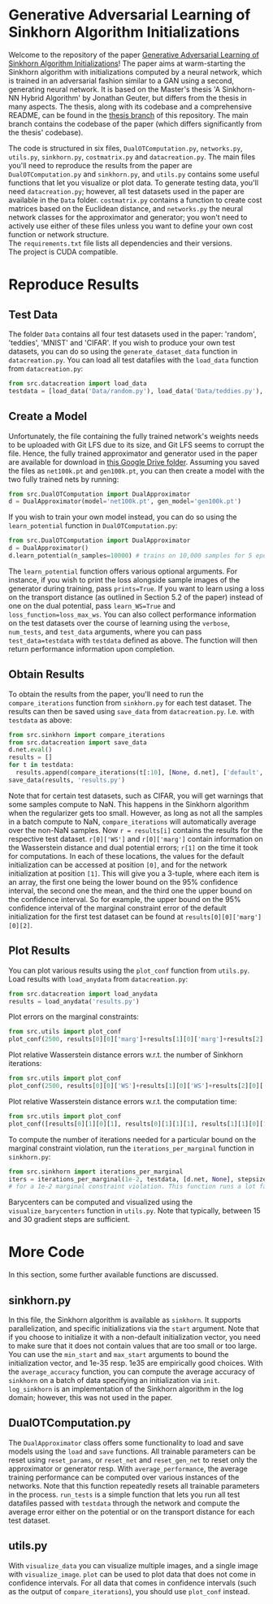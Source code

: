 # Generative Adversarial Learning of Sinkhorn Algorithm Initializations
Welcome to the repository of the paper [Generative Adversarial Learning of Sinkhorn Algorithm Initializations](https://arxiv.org/abs/2212.00133)!
The paper aims at warm-starting the Sinkhorn algorithm with initializations computed by a neural network, which is trained in an adversarial fashion similar to a GAN using a second, generating neural network.
It is based on the Master's thesis 'A Sinkhorn-NN Hybrid Algorithm' by Jonathan Geuter, but differs from the thesis in many aspects. The thesis, along with its codebase and a comprehensive README, can be found in the [thesis branch](https://github.com/j-geuter/SinkhornNNHybrid/tree/thesis) of this repository. The main branch contains the codebase of the paper (which differs significantly from the thesis' codebase).

The code is structured in six files, `DualOTComputation.py`, `networks.py`, `utils.py`, `sinkhorn.py`, `costmatrix.py` and `datacreation.py`. The main files you'll need to reproduce the results from the paper are `DualOTComputation.py` and `sinkhorn.py`, and `utils.py` contains some useful functions that let you visualize or plot data. To generate testing data, you'll need `datacreation.py`; however, all test datasets used in the paper are available in the `Data` folder. `costmatrix.py` contains a function to create cost matrices based on the Euclidean distance, and `networks.py` the neural network classes for the approximator and generator; you won't need to actively use either of these files unless you want to define your own cost function or network structure.  
The `requirements.txt` file lists all dependencies and their versions.  
The project is CUDA compatible.


# Reproduce Results

## Test Data
The folder `Data` contains all four test datasets used in the paper: 'random', 'teddies', 'MNIST' and 'CIFAR'. If you wish to produce your own test datasets, you can do so using the `generate_dataset_data` function in `datacreation.py`.
You can load all test datafiles with the `load_data` function from `datacreation.py`:

```python
from src.datacreation import load_data
testdata = [load_data('Data/random.py'), load_data('Data/teddies.py'), load_data('Data/MNIST.py'), load_data('Data/CIFAR.py')]
```

## Create a Model
Unfortunately, the file containing the fully trained network's weights needs to be uploaded with Git LFS due to its size, and Git LFS seems to corrupt the file. Hence, the fully trained approximator and generator used in the paper are available for download in [this Google Drive folder](https://drive.google.com/drive/folders/1My0jXBqjDs4LVJtSX8gi45z0v9WMicNV?usp=sharing).
Assuming you saved the files as `net100k.pt` and `gen100k.pt`, you can then create a model with the two fully trained nets by running:

```python
from src.DualOTComputation import DualApproximator
d = DualApproximator(model='net100k.pt', gen_model='gen100k.pt')
```

If you wish to train your own model instead, you can do so using the `learn_potential` function in `DualOTComputation.py`:

```python
from src.DualOTComputation import DualApproximator
d = DualApproximator()
d.learn_potential(n_samples=10000) # trains on 10,000 samples for 5 epochs, i.e. 50,000 samples total
```

The `learn_potential` function offers various optional arguments. For instance, if you wish to print the loss alongside sample images of the generator during training, pass `prints=True`.
If you want to learn using a loss on the transport distance (as outlined in Section 5.2 of the paper) instead of one on the dual potential, pass `learn_WS=True` and `loss_function=loss_max_ws`.
You can also collect performance information on the test datasets over the course of learning using the `verbose`, `num_tests`, and `test_data` arguments, where you can pass `test_data=testdata` with `testdata` defined as above. The function will then return performance information upon completion.

## Obtain Results
To obtain the results from the paper, you'll need to run the `compare_iterations` function from `sinkhorn.py` for each test dataset. The results can then be saved using `save_data` from `datacreation.py`. I.e. with `testdata` as above:

```python
from src.sinkhorn import compare_iterations
from src.datacreation import save_data
d.net.eval()
results = []
for t in testdata:
  results.append(compare_iterations(t[:10], [None, d.net], ['default', 'net'], max_iter=2500, eps=.2, min_start=1e-35, max_start=1e35, plot=False, timeit=True))
save_data(results, 'results.py')
```
Note that for certain test datasets, such as CIFAR, you will get warnings that some samples compute to NaN. This happens in the Sinkhorn algorithm when the regularizer gets too small. However, as long as not all the samples in a batch compute to NaN, `compare_iterations` will automatically average over the non-NaN samples.
Now `r = results[i]` contains the results for the respective test dataset. `r[0]['WS']` and `r[0]['marg']` contain information on the Wasserstein distance and dual potential errors;
`r[1]` on the time it took for computations. In each of these locations, the values for the default initialization can be accessed at position `[0]`, and for the network initialization at position `[1]`. This will give you a 3-tuple, where each item is an array, the first one being the lower bound on the 95% confidence interval, the second one the mean, and the third one the upper bound on the confidence interval. So for example, the upper bound on the 95% confidence interval of the marginal constraint error of the default initialization for the first test dataset can be found at `results[0][0]['marg'][0][2]`.

## Plot Results
You can plot various results using the `plot_conf` function from `utils.py`.
Load results with `load_anydata` from `datacreation.py`:

```python
from src.datacreation import load_anydata
results = load_anydata('results.py')
```

Plot errors on the marginal constraints:

```python
from src.utils import plot_conf
plot_conf(2500, results[0][0]['marg']+results[1][0]['marg']+results[2][0]['marg']+results[3][0]['marg'], ['default', 'net']*4, 'number of iterations', 'marginal constraint violation', titles=['random', 'teddies', 'MNIST', 'CIFAR'], separate_plots=[[0,1], [2,3], [4,5], [6,7]], rows=2, columns=2, slice=(4,24))
```

Plot relative Wasserstein distance errors w.r.t. the number of Sinkhorn iterations:

```python
from src.utils import plot_conf
plot_conf(2500, results[0][0]['WS']+results[1][0]['WS']+results[2][0]['WS']+results[3][0]['WS'], ['default', 'net']*4, 'number of iterations', 'relative L1 error on WS distance', titles=['random', 'teddies', 'MNIST', 'CIFAR'], separate_plots=[[0,1], [2,3], [4,5], [6,7]], rows=2, columns=2, slice=(5,24))
```

Plot relative Wasserstein distance errors w.r.t. the computation time:

```python
from src.utils import plot_conf
plot_conf([results[0][1][0][1], results[0][1][1][1], results[1][1][0][1], results[1][1][1][1], results[2][1][0][1], results[2][1][1][1], results[3][1][0][1], results[3][1][1][1]], results[0][0]['WS']+results[1][0]['WS']+results[2][0]['WS']+results[3][0]['WS'], ['default', 'net']*4, 'time in s', 'relative L1 error on WS distance', titles=['random', 'teddies', 'MNIST', 'CIFAR'], separate_plots=[[0,1], [2,3], [4,5], [6,7]], rows=2, columns=2, slice=(5,24))
```

To compute the number of iterations needed for a particular bound on the marginal constraint violation, run the `iterations_per_marginal` function in `sinkhorn.py`:

```python
from src.sinkhorn import iterations_per_marginal
iters = iterations_per_marginal(1e-2, testdata, [d.net, None], stepsize=25)
# for a 1e-2 marginal constraint violation. This function runs a lot faster if you specify the start_iter argument
```

Barycenters can be computed and visualized using the `visualize_barycenters` function in `utils.py`. Note that typically, between 15 and 30 gradient steps are sufficient.


# More Code
In this section, some further available functions are discussed.

## sinkhorn.py
In this file, the Sinkhorn algorithm is available as `sinkhorn`. It supports parallelization, and specific initializations via the `start` argument. Note that if you choose to initialize it with a non-default initialization vector, you need to make sure that it does not contain values that are too small or too large. You can use the `min_start` and `max_start` arguments to bound the initialization vector, and 1e-35 resp. 1e35 are empirically good choices.
With the `average_accuracy` function, you can compute the average accuracy of `sinkhorn` on a batch of data specifying an initialization via `init`.
`log_sinkhorn` is an implementation of the Sinkhorn algorithm in the log domain; however, this was not used in the paper.

## DualOTComputation.py
The `DualApproximator` class offers some functionality to load and save models using the `load` and `save` functions. All trainable parameters can be reset using `reset_params`, or
`reset_net` and `reset_gen_net` to reset only the approximator or generator resp.
With `average_performance`, the average training performance can be computed over various instances of the networks. Note that this function repeatedly resets all trainable parameters in the process.
`run_tests` is a simple function that lets you run all test datafiles passed with `testdata` through the network and compute the average error either on the potential or on the transport distance for each test dataset.

## utils.py
With `visualize_data` you can visualize multiple images, and a single image with `visualize_image`. `plot` can be used to plot data that does not come in confidence intervals. For all data that comes in confidence intervals (such as the output of `compare_iterations`), you should use `plot_conf` instead.
